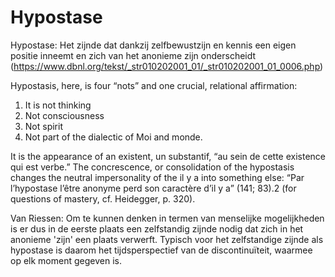 # Hypostase
Hypostase: Het zijnde dat dankzij zelfbewustzijn en kennis een eigen positie inneemt en zich van het anonieme zijn onderscheidt (https://www.dbnl.org/tekst/_str010202001_01/_str010202001_01_0006.php)

Hypostasis, here, is four “nots” and one crucial, relational affirmation: 
1. It is not thinking 
2. Not consciousness
3. Not spirit 
4. Not part of the dialectic of Moi and monde. 

It is the appearance of an existent, un substantif, “au sein de cette existence qui est verbe.” The concrescence, or consolidation of the hypostasis changes the neutral impersonality of the il y a into something else: “Par l’hypostase l’être anonyme perd son caractère d’il y a” (141; 83).2 (for questions of mastery, cf. Heidegger, p. 320). 

Van Riessen: Om te kunnen denken in termen van menselijke mogelijkheden is er dus in de eerste plaats een zelfstandig zijnde nodig dat zich in het anonieme 'zijn' een plaats verwerft. Typisch voor het zelfstandige zijnde als hypostase is daarom het tijdsperspectief van de discontinuïteit, waarmee op elk moment gegeven is. 